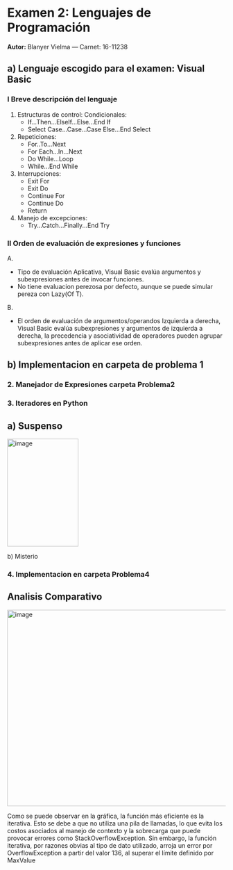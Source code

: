 # Examen 2: Lenguajes de Programación

**Autor:** Blanyer Vielma — Carnet: 16-11238

## a) Lenguaje escogido para el examen: Visual Basic

### I Breve descripción del lenguaje

   1. Estructuras de control:
      Condicionales:
      - If...Then...ElseIf...Else...End If
      - Select Case...Case...Case Else...End Select
   2. Repeticiones:
      - For..To...Next
      - For Each...In...Next
      - Do While...Loop
      - While...End While
   3. Interrupciones:
      - Exit For
      - Exit Do
      - Continue For
      - Continue Do
      - Return
   4. Manejo de excepciones:
      - Try...Catch...Finally...End Try

### II Orden de evaluación de expresiones y funciones

   A.  
   - Tipo de evaluación Aplicativa, Visual Basic evalúa argumentos y subexpresiones antes de invocar funciones.
   - No tiene evaluacion perezosa por defecto, aunque se puede simular pereza con Lazy(Of T).

   B.  
   - El orden de evaluación de argumentos/operandos Izquierda a derecha, Visual Basic evalúa subexpresiones y argumentos de izquierda a derecha, la precedencia y asociatividad de operadores pueden agrupar subexpresiones antes de aplicar ese orden.  


## b) Implementacion en carpeta de problema 1

### 2. Manejador de Expresiones carpeta Problema2

### 3. Iteradores en Python

## a) Suspenso

<img width="164" height="248" alt="image" src="https://github.com/user-attachments/assets/ebcffcf7-f0e1-4c0c-82c2-eda6a660ae76" />

b) Misterio


### 4. Implementacion en carpeta Problema4

## Analisis Comparativo

<img width="751" height="452" alt="image" src="https://github.com/user-attachments/assets/a7299f6c-8e15-4193-9933-69be5763573d" />

Como se puede observar en la gráfica, la función más eficiente es la iterativa. Esto se debe a que no utiliza una pila de llamadas, lo que evita los costos asociados al manejo de contexto y la sobrecarga que puede provocar errores como StackOverflowException. Sin embargo, la función iterativa, por razones obvias al tipo de dato utilizado, arroja un error por OverflowException a partir del valor 136, al superar el límite definido por MaxValue
